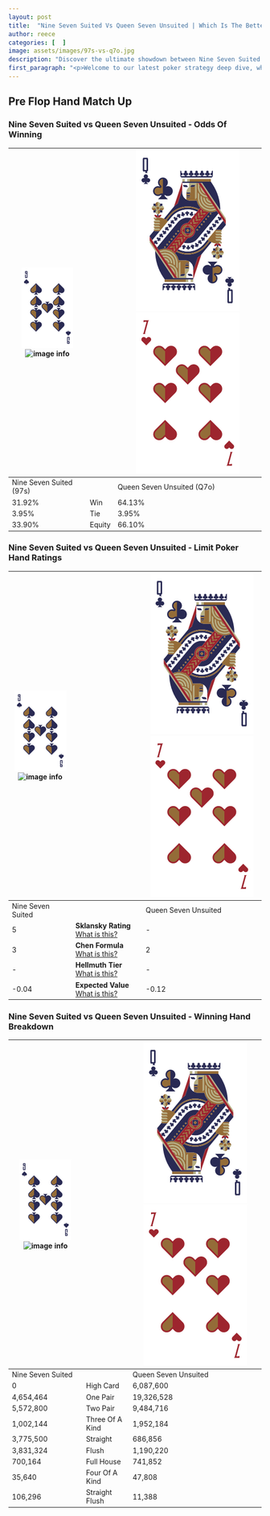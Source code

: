 ```yaml
---
layout: post
title:  "Nine Seven Suited Vs Queen Seven Unsuited | Which Is The Better Hand In Poker? A Complete Guide"
author: reece
categories: [  ]
image: assets/images/97s-vs-q7o.jpg
description: "Discover the ultimate showdown between Nine Seven Suited and Queen Seven Unsuited in poker! Uncover the odds, strategies, and scenarios where one hand triumphs over the other. Get ready to up your poker game with this thrilling analysis."
first_paragraph: "<p>Welcome to our latest poker strategy deep dive, where we're pitting two distinct hands against each other in a high-stakes showdown: Nine Seven Suited vs Queen Seven Unsuited.</p><p>In the dynamic world of poker, every decision counts, and knowing which hand holds the upper hand is key to your success at the table.</p><p>In this article, we'll dissect these two hands, explore the scenarios where one dominates the other, and equip you with the knowledge to make strategic choices that can tip the odds in your favor.</p><p>Get ready to unravel the intriguing dynamics of these poker hands and elevate your game to new heights.</p>"
---
```




[comment]: # (sp0)

## Pre Flop Hand Match Up

<div class="table hand-ratings" markdown="1"> 



### Nine Seven Suited vs Queen Seven Unsuited - Odds Of Winning


    
| ![image info](assets/images/hand1/9.png) ![image info](assets/images/hand1/7s.png) |  | ![image info](assets/images/hand2/Q.png) ![image info](assets/images/hand2/7o.png) |
| -------- | -------- | -------- |
| Nine Seven Suited (97s) |  | Queen Seven Unsuited (Q7o) |
| 31.92% | Win | 64.13% |
| 3.95% | Tie | 3.95% |
| 33.90% | Equity | 66.10% |




[comment]: # (sp1)



### Nine Seven Suited vs Queen Seven Unsuited - Limit Poker Hand Ratings


    
| ![image info](assets/images/hand1/9.png) ![image info](assets/images/hand1/7s.png) |  | ![image info](assets/images/hand2/Q.png) ![image info](assets/images/hand2/7o.png) |
| -------- | -------- | -------- |
| Nine Seven Suited |  | Queen Seven Unsuited |
| 5 | **Sklansky Rating** [What is this?](/sklansky-rating-explained) | - |
| 3 | **Chen Formula** [What is this?](/chen-formula-explained) | 2 |
| - | **Hellmuth Tier** [What is this?](/Hellmuth-tier-explained) | - |
| -0.04 | **Expected Value** [What is this?](/expected-value-explained) | -0.12 |




[comment]: # (sp2)



### Nine Seven Suited vs Queen Seven Unsuited - Winning Hand Breakdown


    
| ![image info](assets/images/hand1/9.png) ![image info](assets/images/hand1/7s.png) |  | ![image info](assets/images/hand2/Q.png) ![image info](assets/images/hand2/7o.png) |
| -------- | -------- | -------- |
| Nine Seven Suited |  | Queen Seven Unsuited |
| 0 | High Card | 6,087,600 |
| 4,654,464 | One Pair | 19,326,528 |
| 5,572,800 | Two Pair | 9,484,716 |
| 1,002,144 | Three Of A Kind | 1,952,184 |
| 3,775,500 | Straight | 686,856 |
| 3,831,324 | Flush | 1,190,220 |
| 700,164 | Full House | 741,852 |
| 35,640 | Four Of A Kind | 47,808 |
| 106,296 | Straight Flush | 11,388 |




[comment]: # (sp3)



</div>

[comment]: # (sp4)



[comment]: # (sp5)


